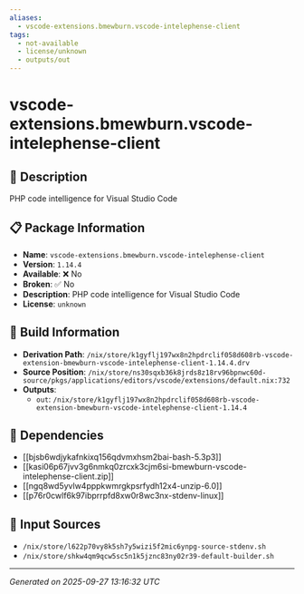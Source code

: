 ```yaml
---
aliases:
  - vscode-extensions.bmewburn.vscode-intelephense-client
tags:
  - not-available
  - license/unknown
  - outputs/out
---
```


# vscode-extensions.bmewburn.vscode-intelephense-client

## 📝 Description

PHP code intelligence for Visual Studio Code

## 📋 Package Information

- **Name**: `vscode-extensions.bmewburn.vscode-intelephense-client`
- **Version**: `1.14.4`
- **Available**: ❌ No
- **Broken**: ✅ No
- **Description**: PHP code intelligence for Visual Studio Code
- **License**: `unknown`

## 🔧 Build Information

- **Derivation Path**: `/nix/store/k1gyflj197wx8n2hpdrclif058d608rb-vscode-extension-bmewburn-vscode-intelephense-client-1.14.4.drv`
- **Source Position**: `/nix/store/ns30sqxb36k8jrds8z18rv96bpnwc60d-source/pkgs/applications/editors/vscode/extensions/default.nix:732`
- **Outputs**:
  - `out`:  `/nix/store/k1gyflj197wx8n2hpdrclif058d608rb-vscode-extension-bmewburn-vscode-intelephense-client-1.14.4`

## 🔗 Dependencies

- [[bjsb6wdjykafnkixq156qdvmxhsm2bai-bash-5.3p3]]
- [[kasi06p67jvv3g6nmkq0zrcxk3cjm6si-bmewburn-vscode-intelephense-client.zip]]
- [[ngq8wd5yvlw4pppkwmrgkpsrfydh12x4-unzip-6.0]]
- [[p76r0cwlf6k97ibprrpfd8xw0r8wc3nx-stdenv-linux]]

## 📁 Input Sources

- `/nix/store/l622p70vy8k5sh7y5wizi5f2mic6ynpg-source-stdenv.sh`
- `/nix/store/shkw4qm9qcw5sc5n1k5jznc83ny02r39-default-builder.sh`

---
*Generated on 2025-09-27 13:16:32 UTC*
